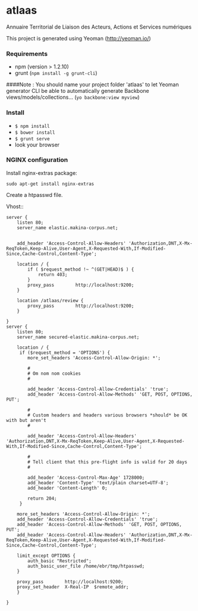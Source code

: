 atlaas
======

Annuaire Territorial de Liaison des Acteurs, Actions et Services numériques

This project is generated using Yeoman (http://yeoman.io/)

### Requirements
- npm (version > 1.2.10)
- grunt (`npm install -g grunt-cli`)

####Note : You should name your project folder 'atlaas' to let Yeoman generator CLI be able to automatically generate Backbone views/models/collections... (`yo backbone:view myview`)

### Install
- `$ npm install`
- `$ bower install`
- `$ grunt serve`
- look your browser

### NGINX configuration

Install nginx-extras package:

`sudo apt-get install nginx-extras`

Create a htpasswd file.

Vhost::

    server {
        listen 80;
        server_name elastic.makina-corpus.net;

            
        add_header 'Access-Control-Allow-Headers' 'Authorization,DNT,X-Mx-ReqToken,Keep-Alive,User-Agent,X-Requested-With,If-Modified-Since,Cache-Control,Content-Type';

        location / {
            if ( $request_method !~ ^(GET|HEAD)$ ) {
                return 403;
            }
            proxy_pass        http://localhost:9200;
        }

        location /atlaas/review {
            proxy_pass        http://localhost:9200;
        }

    }
    server {
        listen 80;
        server_name secured-elastic.makina-corpus.net;

        location / {
         if ($request_method = 'OPTIONS') {
            more_set_headers 'Access-Control-Allow-Origin: *';

            #
            # Om nom nom cookies
            #
     
            add_header 'Access-Control-Allow-Credentials' 'true';
            add_header 'Access-Control-Allow-Methods' 'GET, POST, OPTIONS, PUT';
            
            #
            # Custom headers and headers various browsers *should* be OK with but aren't
            #
     
            add_header 'Access-Control-Allow-Headers' 'Authorization,DNT,X-Mx-ReqToken,Keep-Alive,User-Agent,X-Requested-With,If-Modified-Since,Cache-Control,Content-Type';
            
            #
            # Tell client that this pre-flight info is valid for 20 days
            #
     
            add_header 'Access-Control-Max-Age' 1728000;
            add_header 'Content-Type' 'text/plain charset=UTF-8';
            add_header 'Content-Length' 0;
     
            return 204;
         }

        more_set_headers 'Access-Control-Allow-Origin: *';
        add_header 'Access-Control-Allow-Credentials' 'true';
        add_header 'Access-Control-Allow-Methods' 'GET, POST, OPTIONS, PUT';
        add_header 'Access-Control-Allow-Headers' 'Authorization,DNT,X-Mx-ReqToken,Keep-Alive,User-Agent,X-Requested-With,If-Modified-Since,Cache-Control,Content-Type';

        limit_except OPTIONS {
            auth_basic "Restricted";
            auth_basic_user_file /home/ebr/tmp/htpasswd;
        }

        proxy_pass        http://localhost:9200;
        proxy_set_header  X-Real-IP  $remote_addr;
        }

    }
